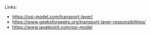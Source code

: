 

Links:
- https://osi-model.com/transport-layer/ 
- https://www.geeksforgeeks.org/transport-layer-responsibilities/
- https://www.javatpoint.com/osi-model


